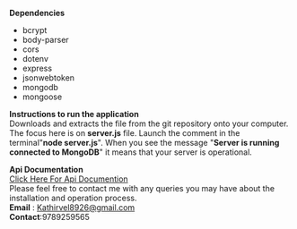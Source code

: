 **Dependencies**
- bcrypt
- body-parser
- cors
- dotenv
- express
- jsonwebtoken
- mongodb
- mongoose

**Instructions to run the application**<br/>
Downloads and extracts the file from the git repository onto your computer. The focus here is on **server.js** file. Launch the comment in the terminal"**node server.js**". When you see the message "**Server is running connected to MongoDB**" it means that your server is operational.

**Api Documentation** <br/>
<a href="https://documenter.getpostman.com/view/31545041/2sA35MxHxb#2211643f-9679-48ff-884b-1d3fca6a7349">Click Here For Api Documention</a><br/>
Please feel free to contact me with any queries you may have about the installation and operation process.<br/>
**Email** : Kathirvel8926@gmail.com<br/>
**Contact**:9789259565
